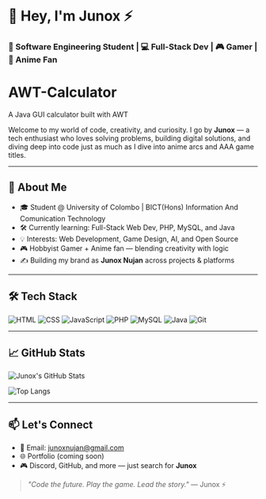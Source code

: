 # 👋 Hey, I'm Junox ⚡

### 🧠 Software Engineering Student | 💻 Full-Stack Dev | 🎮 Gamer | 🌌 Anime Fan




# AWT-Calculator
A Java GUI calculator built with AWT




Welcome to my world of code, creativity, and curiosity. I go by **Junox** — a tech enthusiast who loves solving problems, building digital solutions, and diving deep into code just as much as I dive into anime arcs and AAA game titles.

---

## 🚀 About Me
- 🎓 Student @ University of Colombo | BICT(Hons) Information And Comunication Technology
- 🛠️ Currently learning: Full-Stack Web Dev, PHP, MySQL, and Java
- 💡 Interests: Web Development, Game Design, AI, and Open Source
- 🎮 Hobbyist Gamer + Anime fan — blending creativity with logic
- ✍️ Building my brand as **Junox Nujan** across projects & platforms

---

## 🛠️ Tech Stack

![HTML](https://img.shields.io/badge/HTML5-E34F26?style=flat&logo=html5&logoColor=white)
![CSS](https://img.shields.io/badge/CSS3-1572B6?style=flat&logo=css3&logoColor=white)
![JavaScript](https://img.shields.io/badge/JavaScript-F7DF1E?style=flat&logo=javascript&logoColor=black)
![PHP](https://img.shields.io/badge/PHP-777BB4?style=flat&logo=php&logoColor=white)
![MySQL](https://img.shields.io/badge/MySQL-4479A1?style=flat&logo=mysql&logoColor=white)
![Java](https://img.shields.io/badge/Java-007396?style=flat&logo=java&logoColor=white)
![Git](https://img.shields.io/badge/Git-F05032?style=flat&logo=git&logoColor=white)

---

## 📈 GitHub Stats

![Junox's GitHub Stats](https://github-readme-stats.vercel.app/api?username=junox&show_icons=true&theme=tokyonight)

![Top Langs](https://github-readme-stats.vercel.app/api/top-langs/?username=junox&layout=compact&theme=tokyonight)

---

## 📫 Let's Connect

- 📧 Email: [junoxnujan@gmail.com](mailto:junoxnujan@gmail.com)
- 🌐 Portfolio (coming soon)
- 🎮 Discord, GitHub, and more — just search for **Junox**

> *"Code the future. Play the game. Lead the story."* — Junox ⚡
